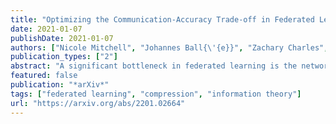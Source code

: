 ```yaml
---
title: "Optimizing the Communication-Accuracy Trade-off in Federated Learning with Rate-Distortion Theory"
date: 2021-01-07
publishDate: 2021-01-07
authors: ["Nicole Mitchell", "Johannes Ball{\'{e}}", "Zachary Charles", "Jakub Kone{\v{c}}n{\'y}"]
publication_types: ["2"]
abstract: "A significant bottleneck in federated learning is the network communication cost of sending model updates from client devices to the central server. We propose a method to reduce this cost. Our method encodes quantized updates with an appropriate universal code, taking into account their empirical distribution. Because quantization introduces error, we select quantization levels by optimizing for the desired trade-off in average total bitrate and gradient distortion. We demonstrate empirically that in spite of the non-i.i.d. nature of federated learning, the rate–distortion frontier is consistent across datasets, optimizers, clients and training rounds, and within each setting, distortion reliably predicts model performance. This allows for a remarkably simple compression scheme that is near-optimal in many use cases, and outperforms TOP-K, DRIVE, 3LC and QSGD on the Stack Overflow next-word prediction benchmark."
featured: false
publication: "*arXiv*"
tags: ["federated learning", "compression", "information theory"]
url: "https://arxiv.org/abs/2201.02664"
---
```


